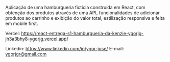 Aplicação de uma hamburgueria fictícia construída em React, com obtenção dos produtos através de uma API, funcionalidades de adicionar produtos ao carrinho e exibição do valor total, estilização responsiva e feita em mobile first.

Vercel: https://react-entrega-s1-hamburgueria-da-kenzie-ygorjg-jh3a3bhy8-ygorjg.vercel.app/

Linkedin: https://www.linkedin.com/in/ygor-jose/
E-mail: ygorjgr@gmail.com

